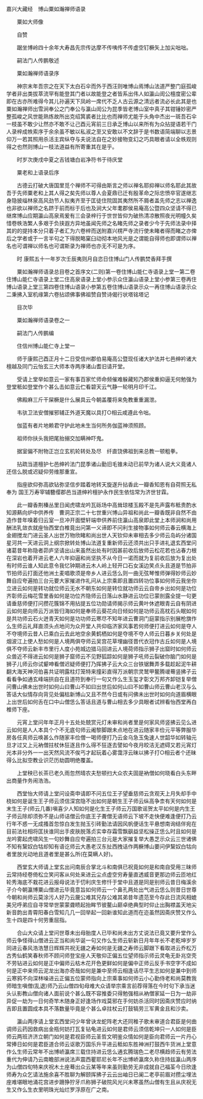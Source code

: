 <!-- { "loadSidebar": true } -->
嘉兴大藏经　博山粟如瀚禅师语录


　　粟如大师像


　　自赞

　　踞坐博岭四十余年大寿昌先宗传达摩不传咦传不传虚空钉橛矢上加尖咄咄。

　　嗣法门人传鹏敬述

　　粟如瀚禅师语录序

　　神宗末年吾宗之在天下太白石伞而外于西汪则唯博山焉博山法道严整门庭孤峻学者非出类拔萃流罕有能登其门者以故能登之者皆系出伟人如瀛山訚公檀度密公辈即在古亦所难得今其儿孙遍天下凤岭一席代不乏人古云源之清远者流必长此其是也粟如瀚禅师出雪涧奉公之门奉公与瀛山訚公为昆季皆老博山室中真子其钳锤妙密严整孤峻之风世能熟炼故所出克绍箕裘者比比也而禅师尤能于头角中杰出一斑吾石伞一枝虽不敢少让然亦不敢不让己酉元宵前三日承乏博山以来所有为众拈提语若干门人录梓成帙索序于余余虽不敏以私淑之至又安敢以不文辞于是书数语简端聊以志景仰万一若其照用杀活主宾纵夺与夫说法自在之妙接物变幻之巧具眼者请以全帙观则得之也然则博山一枝法道益有所寄重其在是乎。

　　时岁次庚戌中夏之吉钱塘白岩净符书于待庆堂

　　粟老和上语录后序

　　古德云打破大唐国里觅个禅师不可得由斯言之师以禅名耶抑禅以师名耶此其故吾于先师粟老和上其人得之矣先师以尊人会夏鼎已迁有殷革命之际忠愤卒官遂继志身隐披缁林泉高风劲节人拟夷齐至于匡徒住院固其夷然所不屑者盖先师之志以禅逸也非欲以禅师之名跻于前而标于后也及涧大父年耄郡侯易庵高公暨四众坚请不得已继席博山应期瀛山高泉焉爰有三会录梓行于世世皆仰为破热清凉散照夜光明幢久矣惜卷帙浩繁人多艰于负挟遐方异地虽闻先师之名睹先师之录者少今于先师法录中择其的的提持本分只着子者汇为六卷梓而送附嘉兴楞严寺流行使未睹者得而睹之亦俾后之学者或于一言半句之下得脱略窠臼动彻本地风光是之谓能自得师也即谓师以禅名也可谓禅以师名也可谓斯录为禅师也亦无不可是为序。

　　时
康熙五十一年岁次壬辰夷则月自恣日住博山门人传鹏焚香拜手撰

　　粟如瀚禅师语录总目卷之首序文(二则)第一卷住博山能仁寺语录上堂一第二卷住博山能仁寺语录上堂二住高泉语录上堂小参示众住瀛山语录上堂小参第三卷再住博山语录上堂三第四卷住博山语录小参第五卷住博山语录示众一再住博山语录示众二秉拂入室机缘第六卷拈颂佛事佛祖赞自赞诗偈行状塔铭塔记

　　目次毕

　　粟如瀚禅师语录卷之一

　　嗣法门人传鹏编

　　住信州博山能仁寺上堂一

　　师于康熙己酉正月十二日受信州郡伯易庵高公暨现任诸大护法并七邑绅衿诸大檀越及同门云怡玄三大师本寺两序诸山耆旧请开堂。

　　受请上堂举如意云一家有事百家忙师命频催难躲藏矧乃郡侯重抑逼无何勉强为登堂秪如登堂作个甚么击如意云伫看碧天云气静一轮明月印千江。

　　佛殿麻三斤干屎橛是什么展具云今朝盖覆将来免教重重漏泄。

　　韦驮卫法安僧摧邪辅正外道天魔以具打○相云咸遵此令咄。

　　伽蓝有者片地赖君守护此地未生当何所务伽蓝神须照顾。

　　祖师你扶头我把尾抬搦交加瞒神吓鬼。

　　据室偏不附物正岂立玄机轮转处及尽　纤直饶佛祖到来总教一顿粗拳。

　　拈疏当道檀护七邑绅衿法门昆季诸山勤旧毛锥未动已前早为诸人说大义竟诸人还信么脱或迟疑仰劳维那重宣。

　　指座欲仰弥高欲钻弥坚信步踏着地转天旋遂升拈香此一瓣香知恩有自荷照无私奉为
国王万寿宰辅簪缨郡邑当道绅衿檀护永作民生依怙常为济世甘霖。

　　此一瓣香荆榛丛里日闻虎啸龙吟瓦砾场中高耸琼楼玉殿不是先声露布秪贵酌水知源爇向炉中供养传　曹洞正宗二十七世重兴博山异祖和尚此一瓣香既非自然不由造作昔年嗅着归云室一旦冲开面壁轩端申供养前住瀛山高泉即此堂上本师涧和尚用酬法乳敛衣就座怡西堂白椎竟出问第一义谛即不问利生接物事如何师云春云横海上金翅搅龙门进云圣人出世万物欣睹和尚出世人天钦仰未审相去多少师云岛屿分诸国星河共一天进云洞上纲宗掀转处博山法道复重新师云还须共出只手进礼退玄西堂问诸葛昔年称隐者茆庐坚请出山来虽然出处有时因甚前收后放师云松花若也沾春力根在深岩也着开进云老人六年抑逼和尚坚执不从今日一诺而就为复前收后放为复出处有时师云谁人知此意令我忆钟期进云木人岭上轻开口石女溪边笑点头且道是节拍非节拍师云打面还他洲土麦唱歌须是帝乡人进云恁么则一曲无弦琴惟师弹得妙师云妙舞自应夸遍拍三台元要大家摧进作礼问从上宗乘即且置四转功位事如何师云我坐你立进云如何是转功就位师云无水不朝东如何是转位就功师云云自帝乡出如何是功位齐彰师云梅花雪里香如何是功位齐隐师云日落山水静进云功位已蒙剖露全提一句更请垂慈师便打问攒花簇锦不用拈提五位功勋请师揭示师云黄叶休遮眼青云自有阴进云如何是向师云万派皆归海如何是奉师云葵花向日倾如何是功师云高枕石头眠如何是共功师云石火迸青天如何是功功师云寒尽不知年进云曹洞门庭蒙指示别展枪旗作么生师云礼拜直须头点地问为众开堂人共仰临济家风事若何师便打进云如何是夺人不夺境师云昔人已乘白云去此地空余黄鹤栖如何是夺境不夺人师云日暮乡关何处是烟波江上使人愁如何是人境两俱夺师云吴宫花草埋幽径晋代衣冠作古丘如何是人境俱不夺师云新丰市里行人度小苑城边猎马回进云人境荷师指示狮子出窟时如何师云众兽近不得进云如何是狮子窟师云不见野狐踪如何是狮子吼师云裂破你脑门如何是狮子儿师云你试颦呻看僧迟疑师便打乃挥拂子云大众三台铁锯舞弄多载趁起泥牛耕翻大海天神河伯喜共证明露柱灯笼特来撞彩直得万派朝宗灵鹫甲鳌腾叆蓦竖拂子云看看争如通玄峰端拱自在且道符到奉行一句又作么生玉玺才彰文万邦齐卸铠复举僧问曹山佛未出世时如何山曰曹山不如曰出世后如何山曰不如曹山师云曹山老汉与么答话大似情存向背见处偏枯新博山又且不然今日或有问佛未出世时如何向道眉横眼上出世后如何舌在口中山僧恁么答话且道与曹山相去多少具眼者试辨看怡西堂再白椎师下座。

　　元宵上堂问年年正月十五处处兢赏元灯未审和尚者里是何家风师竖拂云见么进云如何是人人本具个个不无底句师云阇黎脚跟未点地在进云随家丰俭元平等弊服华房各任真师云唤甚么作随家丰俭僧一喝师便打乃云金乌急玉兔速人世韶华如转轴元旦才过又上元衲僧拄杖休狂逐且作么得不狂逐去譬如今夜月皎洁无遮碍又若元宵灯光本非分外一一出天然风流不俟丐才起玩着心雾霭浮云昧以拂子打○相云者个还昧得么比拟空教业识茫历劫圆明绝覆盖。

　　上堂秧已长茶已老久雨忽然晴农夫愁顿扫大众农夫固是衲僧如何晓看白头东畔出商量作务闹浩浩。

　　西堂怡大师请上堂问设斋申请即不问五位王子望垂慈师云贪观天上月失却手中桡如何是诞生王子师云须信深宫隐不出如何是朝生王子师云纵高争柰有天何如何是末生王子(师云几番)嗔喜少人知如何是化生王子师云万国歌谣贺太平如何是内生王子师云除却须弥不是山师诘僧云你底王子聻僧无语师云下坡不走快便难逢便打乃云行年不惑一无成搔首忽惊白发生抛玉引砖勤法请因风帆便话生平悬想南询结伴宛在目前法社相将匡扶谁同出手皮肤脱落贞实幸存霜雪飘飖益坚松操正恁么时且如何是龙吟雾起虎啸风生一句妙舞自应夸遍拍三台元是大家摧复举大愚芝示众云三世诸佛不知有黧奴白牯却知有语讫师云大愚老汉东扯西拽话作两橛博山要问伊黧奴白牯向者里放光动地且道者里是甚么所(在莫瞒人好)。

　　西堂玄大师请上堂玄出问南辰合掌北斗和南俱已祝竟如何是和南自受用三昧师云常持经卷倚松立笑问客从何处来进云尘点虚空穷寿量直透威音更那边师云匝地红轮秀海底不栽花进云报母说法于忉利庆生修忏于堂中且道是同是别师云昔日梅溪余子介今朝瀛博粟山僧进云毕竟意旨如何师云一个鼻孔两处出气进云恁么则昔日世尊今朝和尚师云莫涂污人好乃云奯公难其兄存公难其弟昔年遗范至今存此日流风相媲美兄呼弟应自寻常举世蒙蒙聋瞆起抬眸节彼鳌山巅卓绝典型时仰止出胸襟盖天地尖新音韵出青霄阳春白雪知几几一回举起一回新谁知此道而在迩虽然因斋庆赞又作么生十四是四十何劳重屈指。

　　合山大众请上堂问世尊未出母胎度人已毕和尚未出方丈说法已竟又要升堂作么师云争怪得山僧进云正当和尚华诞一句又作么生师云斩新日月年年长不老乾坤岁岁同进云春风浩浩慧日辉辉共祝无疆之寿如何是无疆之寿师云脚跟下看取进云乔松万古秀仙鹤笑春秋师不顾问师登宝座人天敬仰正偏五位望师指示师云灵龟无卦兆空壳不劳钻进云如何是正中偏师云枯木花开色更鲜如何是偏中正师云反手书空字不成如何是正中来师云泥龙出海亦奇哉如何是兼中至师云相逢话尽平生志如何是兼中到师云寒鸦不向深林噪进云正偏五位蒙师指向上宗乘事如何师云小心勤侍老和尚莫教我师暗生嗔僧(乱退)师乃云山僧四旬母难大众请举宗乘言前荐得落在今时句下承当迷头认影教山僧向诸人面前说个甚么既不容推委只得勉强相从衲僧家延一日为一劫非异促一劫为一日何奇竿木随身正好逢场作戏莫邪在手何妨杀活同时因斋庆赞应时纳吉即且置圆成本具不落数量毕竟是个甚么卓拄杖云打鼓犒劳三军黄金且和沙卖。

　　瀛山两序请上堂玄西堂问少年曾诀龙蛇阵老大还同稚子歌未审道合君臣是何曲调师云药因救病出金瓶何妨打瓦复钻龟进云如何是君师云须信乾坤只一人如何是臣师云两班济济立朝门如何是君视臣师云圣哲文明鉴众情如何是臣向君师云一片丹心常捧日如何是君臣道合师云讴歌万国乐升平进云秪如东胜神洲打鼓西牛货洲上堂意作么生师云常年不出博峤瀛席三载住持进云恁么通玄腾瑞色二老尽横趋师云有劳法重代为伸请乃云南瞻部洲说法声震西瞿耶尼长年不出博峤瀛席久称住持兹瀛山两序为山僧四旬特来庆祝木土座蓦出众云某等年来虽则勤劳无非成就自己福荃今日欣逢师寿为众乞请法施余喜不胜聊为解颐挥拂子云云出岫日已阑二老亭前眉对攒尘埋法座难堪眼地涌花宫进步跚狰狞牙爪称狮子破院风光兴未寒虽然山僧有生且从庆祝无生又作么生衣里明珠光灿烂罗浮原在广之南。

